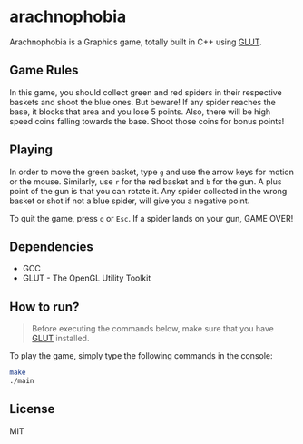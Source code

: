 # arachnophobia

Arachnophobia is a Graphics game, totally built in C++ using [GLUT](https://www.opengl.org/resources/libraries/glut/). 

## Game Rules

In this game, you should collect green and red spiders in their respective baskets and shoot the blue ones. But beware! If any spider reaches the base, it blocks that area and you lose 5 points. Also, there will be high speed coins falling towards the base. Shoot those coins for bonus points! 

## Playing

In order to move the green basket, type `g` and use the arrow keys for motion or the mouse. Similarly, use `r` for the red
basket and `b` for the gun. A plus point of the gun is that you can rotate it. Any spider collected in the wrong basket or shot 
if not a blue spider, will give you a negative point. 

To quit the game, press `q` or `Esc`. If a spider lands on your gun, GAME OVER!

## Dependencies

- GCC
- GLUT - The OpenGL Utility Toolkit

## How to run? 

 > Before executing the commands below, make sure that you have [GLUT](https://www.opengl.org/resources/libraries/glut/) installed. 

To play the game, simply type the following commands in the console: 

```bash
make
./main
```  

## License

MIT 
